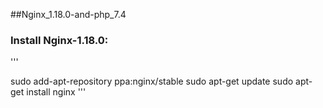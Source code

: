 ##Nginx_1.18.0-and-php_7.4

### Install Nginx-1.18.0:
'''

sudo add-apt-repository ppa:nginx/stable
sudo apt-get update
sudo apt-get install nginx
'''
